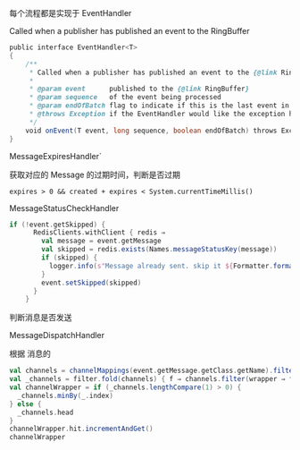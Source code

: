 每个流程都是实现于 EventHandler

Called when a publisher has published an event to the RingBuffer

```scala
public interface EventHandler<T>
{
    /**
     * Called when a publisher has published an event to the {@link RingBuffer}
     *
     * @param event      published to the {@link RingBuffer}
     * @param sequence   of the event being processed
     * @param endOfBatch flag to indicate if this is the last event in a batch from the {@link RingBuffer}
     * @throws Exception if the EventHandler would like the exception handled further up the chain.
     */
    void onEvent(T event, long sequence, boolean endOfBatch) throws Exception;
}
```



MessageExpiresHandler` 

获取对应的 Message 的过期时间，判断是否过期

`expires > 0 && created + expires < System.currentTimeMillis()`





MessageStatusCheckHandler

```scala
if (!event.getSkipped) {
      RedisClients.withClient { redis ⇒
        val message = event.getMessage
        val skipped = redis.exists(Names.messageStatusKey(message))
        if (skipped) {
          logger.info(s"Message already sent. skip it ${Formatter.format(event)}")
        }
        event.setSkipped(skipped)
      }
    }
```

判断消息是否发送



MessageDispatchHandler

根据 消息的

```scala
val channels = channelMappings(event.getMessage.getClass.getName).filter(_.circuitBreaker.checkState())
val _channels = filter.fold(channels) { f ⇒ channels.filter(wrapper ⇒ f(wrapper)) }
val channelWrapper = if (_channels.lengthCompare(1) > 0) {
  _channels.minBy(_.index)
} else {
  _channels.head
}
channelWrapper.hit.incrementAndGet()
channelWrapper
```

